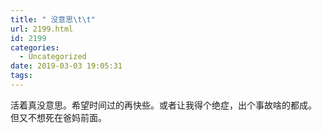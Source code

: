 ```yaml
---
title: " 没意思\t\t"
url: 2199.html
id: 2199
categories:
  - Uncategorized
date: 2019-03-03 19:05:31
tags:
---
```


活着真没意思。希望时间过的再快些。或者让我得个绝症，出个事故啥的都成。 但又不想死在爸妈前面。